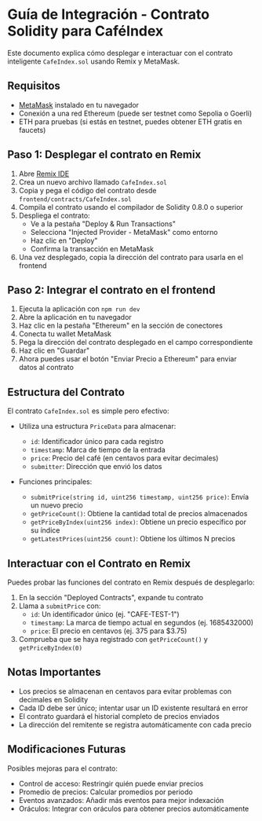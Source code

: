 # Guía de Integración - Contrato Solidity para CaféIndex

Este documento explica cómo desplegar e interactuar con el contrato inteligente `CafeIndex.sol` usando Remix y MetaMask.

## Requisitos

- [MetaMask](https://metamask.io/download/) instalado en tu navegador
- Conexión a una red Ethereum (puede ser testnet como Sepolia o Goerli)
- ETH para pruebas (si estás en testnet, puedes obtener ETH gratis en faucets)

## Paso 1: Desplegar el contrato en Remix

1. Abre [Remix IDE](https://remix.ethereum.org/)
2. Crea un nuevo archivo llamado `CafeIndex.sol`
3. Copia y pega el código del contrato desde `frontend/contracts/CafeIndex.sol`
4. Compila el contrato usando el compilador de Solidity 0.8.0 o superior
5. Despliega el contrato:
   - Ve a la pestaña "Deploy & Run Transactions"
   - Selecciona "Injected Provider - MetaMask" como entorno
   - Haz clic en "Deploy"
   - Confirma la transacción en MetaMask
6. Una vez desplegado, copia la dirección del contrato para usarla en el frontend

## Paso 2: Integrar el contrato en el frontend

1. Ejecuta la aplicación con `npm run dev`
2. Abre la aplicación en tu navegador
3. Haz clic en la pestaña "Ethereum" en la sección de conectores
4. Conecta tu wallet MetaMask
5. Pega la dirección del contrato desplegado en el campo correspondiente
6. Haz clic en "Guardar"
7. Ahora puedes usar el botón "Enviar Precio a Ethereum" para enviar datos al contrato

## Estructura del Contrato

El contrato `CafeIndex.sol` es simple pero efectivo:

- Utiliza una estructura `PriceData` para almacenar:
  - `id`: Identificador único para cada registro
  - `timestamp`: Marca de tiempo de la entrada
  - `price`: Precio del café (en centavos para evitar decimales)
  - `submitter`: Dirección que envió los datos

- Funciones principales:
  - `submitPrice(string id, uint256 timestamp, uint256 price)`: Envía un nuevo precio
  - `getPriceCount()`: Obtiene la cantidad total de precios almacenados
  - `getPriceByIndex(uint256 index)`: Obtiene un precio específico por su índice
  - `getLatestPrices(uint256 count)`: Obtiene los últimos N precios

## Interactuar con el Contrato en Remix

Puedes probar las funciones del contrato en Remix después de desplegarlo:

1. En la sección "Deployed Contracts", expande tu contrato
2. Llama a `submitPrice` con:
   - `id`: Un identificador único (ej. "CAFE-TEST-1")
   - `timestamp`: La marca de tiempo actual en segundos (ej. 1685432000)
   - `price`: El precio en centavos (ej. 375 para $3.75)
3. Comprueba que se haya registrado con `getPriceCount()` y `getPriceByIndex(0)`

## Notas Importantes

- Los precios se almacenan en centavos para evitar problemas con decimales en Solidity
- Cada ID debe ser único; intentar usar un ID existente resultará en error
- El contrato guardará el historial completo de precios enviados
- La dirección del remitente se registra automáticamente con cada precio

## Modificaciones Futuras

Posibles mejoras para el contrato:

- Control de acceso: Restringir quién puede enviar precios
- Promedio de precios: Calcular promedios por periodo
- Eventos avanzados: Añadir más eventos para mejor indexación
- Oráculos: Integrar con oráculos para obtener precios automáticamente